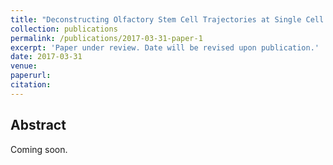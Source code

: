 ```yaml
---
title: "Deconstructing Olfactory Stem Cell Trajectories at Single Cell Resolution (under review)"
collection: publications
permalink: /publications/2017-03-31-paper-1
excerpt: 'Paper under review. Date will be revised upon publication.'
date: 2017-03-31
venue: 
paperurl: 
citation: 
---
```


## Abstract
Coming soon.

